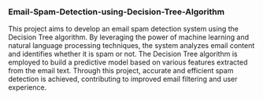 ### Email-Spam-Detection-using-Decision-Tree-Algorithm
This project aims to develop an email spam detection system using the Decision Tree algorithm. By leveraging the power of machine learning and natural language processing techniques, the system analyzes email content and identifies whether it is spam or not. The Decision Tree algorithm is employed to build a predictive model based on various features extracted from the email text. 
 Through this project, accurate and efficient spam detection is achieved, contributing to improved email filtering and user experience.
